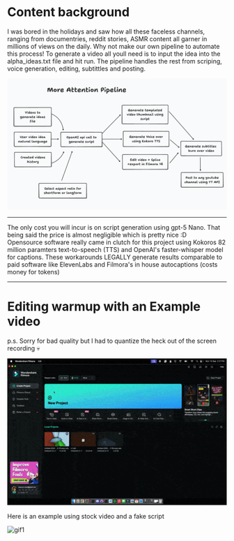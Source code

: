 # Content background

I was bored in the holidays and saw how all these faceless channels, ranging from documentries, reddit stories, ASMR content all garner in millions of views on the daily. 
Why not make our own pipeline to automate this process! To generate a video all youll need is to input the idea into the alpha_ideas.txt file and hit run. The pipeline handles the rest from scriping, voice generation, editing, subtittles and posting. 

<p align="center">
  <img src="https://github.com/Marques-079/more-attention/blob/32d1287549eb9170fbe5875a924d2211ef6e6a25/app/Minmap%20attention.png"
       width="1000"  alt="gif1">
</p>

---

The only cost you will incur is on script generation using gpt-5 Nano. That being said the price is almost negligible which is pretty nice :D  
Opensource software really came in clutch for this project using Kokoros 82 million paramters text-to-speech (TTS) and OpenAI's faster-whisper model for captions. 
These workarounds LEGALLY generate results comparable to paid software like ElevenLabs and Filmora's in house autocaptions (costs money for tokens) 

---
# Editing warmup with an Example video 

p.s. Sorry for bad quality but I had to quantize the heck out of the screen recording 💀 
<p align="left">
  <img src="https://github.com/Marques-079/more-attention/blob/72f80ae79793b5626e3ff5acf8b8a2745e5362c9/app/ezgif.com-optimize.gif"
       width="1000"  alt="gif1">
</p>

Here is an example using stock video and a fake script
<p align="left">
  <img src="https://github.com/Marques-079/more-attention/blob/803b67ae4d2323c0dfba2cdc875775ec26d66f6a/app/Demo1-moreatt1-ezgif.com-gif-maker.mp4"
       width="1000"  alt="gif1">
</p>



